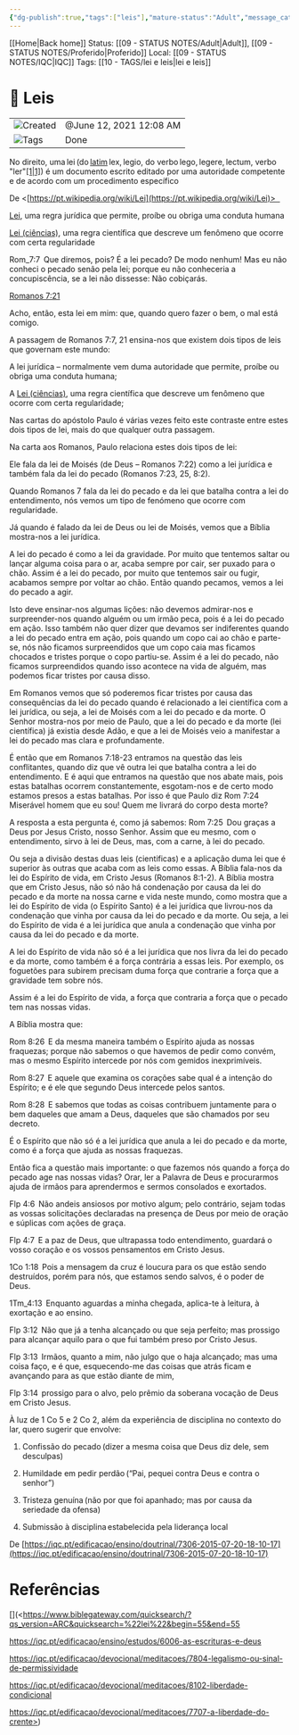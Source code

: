 ```yaml
---
{"dg-publish":true,"tags":["leis"],"mature-status":"Adult","message_category":"Doutrinal","created":"2025-10-16T10:29:29.356+01:00","speech-status":"Proferido","local":"iqc","dg-note-icon":"adult","noteIcon":"adult","updated":"2025-10-29T18:17:23.088+00:00","title":"Leis","dgPassFrontmatter":true,"permalink":"/05-main-notes-permanent-zettel/leis/"}
---
```


[[Home\|Back home]]
Status: [[09 - STATUS NOTES/Adult\|Adult]], [[09 - STATUS NOTES/Proferido\|Proferido]]
Local: [[09 - STATUS NOTES/IQC\|IQC]]
Tags: [[10 - TAGS/lei e leis\|lei e leis]]

# 📓 Leis

|                                                        |                         |
| ------------------------------------------------------ | ----------------------- |
| ![](Dashboard/Attachments/clock_gray%20210.svg)Created | @June 12, 2021 12:08 AM |
| ![](Dashboard/Attachments/list_gray%20944.svg)Tags     | Done                    |

No direito, uma lei (do [latim](https://pt.wikipedia.org/wiki/Latim) lex, legio, do verbo lego, legere, lectum, verbo "ler"[[1\|1]](https://pt.wikipedia.org/wiki/Lei#cite_note-1)) é um documento escrito editado por uma autoridade competente e de acordo com um procedimento específico 

De <[https://pt.wikipedia.org/wiki/Lei](https://pt.wikipedia.org/wiki/Lei)>  

[Lei](https://pt.wikipedia.org/wiki/Lei), uma regra jurídica que permite, proíbe ou obriga uma conduta humana 

[Lei (ciências)](https://pt.wikipedia.org/wiki/Lei_\(ci%C3%AAncias\)), uma regra científica que descreve um fenômeno que ocorre com certa regularidade 

Rom_7:7  Que diremos, pois? É a lei pecado? De modo nenhum! Mas eu não conheci o pecado senão pela lei; porque eu não conheceria a concupiscência, se a lei não dissesse: Não cobiçarás. 

[Romanos 7:21](https://www.biblegateway.com/passage/?search=Romanos%207%3A21&version=ARC) 

Acho, então, esta lei em mim: que, quando quero fazer o bem, o mal está comigo. 

A passagem de Romanos 7:7, 21 ensina-nos que existem dois tipos de leis que governam este mundo: 

A lei jurídica – normalmente vem duma autoridade que permite, proíbe ou obriga uma conduta humana; 

A [Lei (ciências)](https://pt.wikipedia.org/wiki/Lei_\(ci%C3%AAncias\)), uma regra científica que descreve um fenômeno que ocorre com certa regularidade; 

Nas cartas do apóstolo Paulo é várias vezes feito este contraste entre estes dois tipos de lei, mais do que qualquer outra passagem. 

Na carta aos Romanos, Paulo relaciona estes dois tipos de lei: 

Ele fala da lei de Moisés (de Deus – Romanos 7:22) como a lei jurídica e também fala da lei do pecado (Romanos 7:23, 25, 8:2). 

Quando Romanos 7 fala da lei do pecado e da lei que batalha contra a lei do entendimento, nós vemos um tipo de fenómeno que ocorre com regularidade. 

Já quando é falado da lei de Deus ou lei de Moisés, vemos que a Bíblia mostra-nos a lei jurídica. 

A lei do pecado é como a lei da gravidade. Por muito que tentemos saltar ou lançar alguma coisa para o ar, acaba sempre por cair, ser puxado para o chão. Assim é a lei do pecado, por muito que tentemos sair ou fugir, acabamos sempre por voltar ao chão. Então quando pecamos, vemos a lei do pecado a agir. 

Isto deve ensinar-nos algumas lições: não devemos admirar-nos e surpreender-nos quando alguém ou um irmão peca, pois é a lei do pecado em ação. Isso também não quer dizer que devamos ser indiferentes quando a lei do pecado entra em ação, pois quando um copo cai ao chão e parte-se, nós não ficamos surpreendidos que um copo caia mas ficamos chocados e tristes porque o copo partiu-se. Assim é a lei do pecado, não ficamos surpreendidos quando isso acontece na vida de alguém, mas podemos ficar tristes por causa disso. 

Em Romanos vemos que só poderemos ficar tristes por causa das consequências da lei do pecado quando é relacionado a lei científica com a lei jurídica, ou seja, a lei de Moisés com a lei do pecado e da morte. O Senhor mostra-nos por meio de Paulo, que a lei do pecado e da morte (lei científica) já existia desde Adão, e que a lei de Moisés veio a manifestar a lei do pecado mas clara e profundamente. 

É então que em Romanos 7:18-23 entramos na questão das leis conflitantes, quando diz que vê outra lei que batalha contra a lei do entendimento. E é aqui que entramos na questão que nos abate mais, pois estas batalhas ocorrem constantemente, esgotam-nos e de certo modo estamos presos a estas batalhas. Por isso é que Paulo diz Rom 7:24  Miserável homem que eu sou! Quem me livrará do corpo desta morte? 

A resposta a esta pergunta é, como já sabemos: Rom 7:25  Dou graças a Deus por Jesus Cristo, nosso Senhor. Assim que eu mesmo, com o entendimento, sirvo à lei de Deus, mas, com a carne, à lei do pecado. 

Ou seja a divisão destas duas leis (cientificas) e a aplicação duma lei que é superior às outras que acaba com as leis como essas. A Bíblia fala-nos da lei do Espírito de vida, em Cristo Jesus (Romanos 8:1-2). A Bíblia mostra que em Cristo Jesus, não só não há condenação por causa da lei do pecado e da morte na nossa carne e vida neste mundo, como mostra que a lei do Espírito de vida (o Espírito Santo) é a lei jurídica que livrou-nos da condenação que vinha por causa da lei do pecado e da morte. Ou seja, a lei do Espírito de vida é a lei jurídica que anula a condenação que vinha por causa da lei do pecado e da morte. 

A lei do Espírito de vida não só é a lei jurídica que nos livra da lei do pecado e da morte, como também é a força contrária a essas leis. Por exemplo, os foguetões para subirem precisam duma força que contrarie a força que a gravidade tem sobre nós. 

Assim é a lei do Espírito de vida, a força que contraria a força que o pecado tem nas nossas vidas. 

A Bíblia mostra que: 

Rom 8:26  E da mesma maneira também o Espírito ajuda as nossas fraquezas; porque não sabemos o que havemos de pedir como convém, mas o mesmo Espírito intercede por nós com gemidos inexprimíveis.  

Rom 8:27  E aquele que examina os corações sabe qual é a intenção do Espírito; e é ele que segundo Deus intercede pelos santos.  

Rom 8:28  E sabemos que todas as coisas contribuem juntamente para o bem daqueles que amam a Deus, daqueles que são chamados por seu decreto.  

É o Espírito que não só é a lei jurídica que anula a lei do pecado e da morte, como é a força que ajuda as nossas fraquezas. 

Então fica a questão mais importante: o que fazemos nós quando a força do pecado age nas nossas vidas? Orar, ler a Palavra de Deus e procurarmos ajuda de irmãos para aprendermos e sermos consolados e exortados. 

Flp 4:6  Não andeis ansiosos por motivo algum; pelo contrário, sejam todas as vossas solicitações declaradas na presença de Deus por meio de oração e súplicas com ações de graça.  

Flp 4:7  E a paz de Deus, que ultrapassa todo entendimento, guardará o vosso coração e os vossos pensamentos em Cristo Jesus.  

1Co 1:18  Pois a mensagem da cruz é loucura para os que estão sendo destruídos, porém para nós, que estamos sendo salvos, é o poder de Deus.  

1Tm_4:13  Enquanto aguardas a minha chegada, aplica-te à leitura, à exortação e ao ensino. 

Flp 3:12  Não que já a tenha alcançado ou que seja perfeito; mas prossigo para alcançar aquilo para o que fui também preso por Cristo Jesus.  

Flp 3:13  Irmãos, quanto a mim, não julgo que o haja alcançado; mas uma coisa faço, e é que, esquecendo-me das coisas que atrás ficam e avançando para as que estão diante de mim,  

Flp 3:14  prossigo para o alvo, pelo prêmio da soberana vocação de Deus em Cristo Jesus.  

À luz de 1 Co 5 e 2 Co 2, além da experiência de disciplina no contexto do lar, quero sugerir que envolve: 

1. Confissão do pecado (dizer a mesma coisa que Deus diz dele, sem desculpas) 

2. Humildade em pedir perdão (“Pai, pequei contra Deus e contra o senhor”) 

3. Tristeza genuína (não por que foi apanhado; mas por causa da seriedade da ofensa) 

4. Submissão à disciplina estabelecida pela liderança local 

De [https://iqc.pt/edificacao/ensino/doutrinal/7306-2015-07-20-18-10-17](https://iqc.pt/edificacao/ensino/doutrinal/7306-2015-07-20-18-10-17)

# Referências

[](<https://www.biblegateway.com/quicksearch/?qs_version=ARC&quicksearch=%22lei%22&begin=55&end=55 

https://iqc.pt/edificacao/ensino/estudos/6006-as-escrituras-e-deus 

https://iqc.pt/edificacao/devocional/meditacoes/7804-legalismo-ou-sinal-de-permissividade 

https://iqc.pt/edificacao/devocional/meditacoes/8102-liberdade-condicional 

https://iqc.pt/edificacao/devocional/meditacoes/7707-a-liberdade-do-crente>) 
